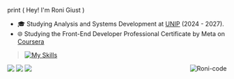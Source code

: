 print ( Hey! I'm Roni Giust )

- 🎓 Studying Analysis and Systems Development at <a href="https://www.unip.br/" target="_blank" rel="nofollow">UNIP</a> (2024 - 2027).
- 🌐 Studying the Front-End Developer Professional Certificate by Meta on <a href="https://www.coursera.org/" target="_blank" rel="nofollow">Coursera</a>


>[![My Skills](https://skillicons.dev/icons?i=js,c,cs,html,css,react,vscode)](https://skillicons.dev)


<div> 
  
  <a href="https://www.linkedin.com/in/rmgiust" target="_blank"><img src="https://img.shields.io/badge/-LinkedIn-%230077B5?style=for-the-badge&logo=linkedin&logoColor=white" target="_blank"></a> 
  <a href = "mailto:rmgiust@outlook.com"><img src="https://img.shields.io/badge/Microsoft_Outlook-0078D4?style=for-the-badge&logo=microsoft-outlook&logoColor=white" target="_blank"></a>
  <a href="https://instagram.com/rmgiust" target="_blank"><img src="https://img.shields.io/badge/-Instagram-%23E4405F?style=for-the-badge&logo=instagram&logoColor=white" target="_blank"></a>
  <img align="right" alt="Roni-code" src="https://cdn.discordapp.com/attachments/1331709169044164628/1344064602027196526/giphy_1.gif?ex=67bf8d34&is=67be3bb4&hm=1ff98aaaf4a7d6bef5b15069ae6b25f196f3c270ddae5077ace4f78a29ed044d&">
  
</div>
